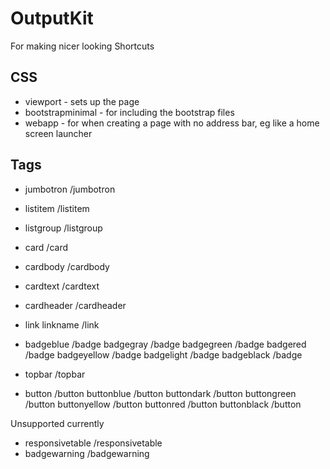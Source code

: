 # OutputKit
For making nicer looking Shortcuts


## CSS

- viewport - sets up the page
- bootstrapminimal - for including the bootstrap files
- webapp - for when creating a page with no address bar, eg like a home screen launcher


## Tags
- jumbotron    /jumbotron
- listitem    /listitem
- listgroup   /listgroup

- card      /card
- cardbody   /cardbody
- cardtext   /cardtext
- cardheader   /cardheader
- link    linkname   /link 
- badgeblue    /badge
  badgegray     /badge
  badgegreen   /badge
  badgered      /badge
  badgeyellow    /badge
  badgelight     /badge
  badgeblack    /badge
- topbar   /topbar
- button /button
  buttonblue  /button
  buttondark     /button
  buttongreen  /button
  buttonyellow    /button
  buttonred    /button 
  buttonblack  /button


Unsupported currently
- responsivetable    /responsivetable
- badgewarning    /badgewarning

